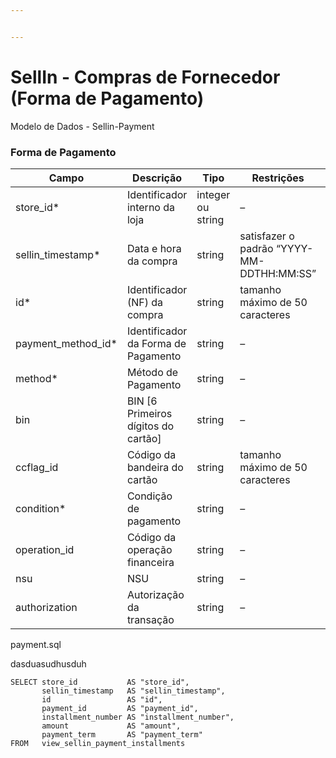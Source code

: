 ```yaml
---


---
```


<h1 id="sellin---compras-de-fornecedor-forma-de-pagamento">SellIn - Compras de Fornecedor (Forma de Pagamento)</h1>
<p>Modelo de Dados - Sellin-Payment</p>
<h3 id="forma-de-pagamento">Forma de Pagamento</h3>

<table>
<thead>
<tr>
<th>Campo</th>
<th>Descrição</th>
<th>Tipo</th>
<th>Restrições</th>
<th>Exemplo</th>
</tr>
</thead>
<tbody>
<tr>
<td>store_id*</td>
<td>Identificador interno da loja</td>
<td>integer ou string</td>
<td>–</td>
<td>1</td>
</tr>
<tr>
<td>sellin_timestamp*</td>
<td>Data e hora da compra</td>
<td>string</td>
<td>satisfazer o padrão “YYYY-MM-DDTHH:MM:SS”</td>
<td>“2017-08-20T14:55:08”</td>
</tr>
<tr>
<td>id*</td>
<td>Identificador (NF) da compra</td>
<td>string</td>
<td>tamanho máximo de 50 caracteres</td>
<td>“RCNTH345987”</td>
</tr>
<tr>
<td>payment_method_id*</td>
<td>Identificador da Forma de Pagamento</td>
<td>string</td>
<td>–</td>
<td>–</td>
</tr>
<tr>
<td>method*</td>
<td>Método de Pagamento</td>
<td>string</td>
<td>–</td>
<td>“Boleto”</td>
</tr>
<tr>
<td>bin</td>
<td>BIN [6 Primeiros dígitos do cartão]</td>
<td>string</td>
<td>–</td>
<td>–</td>
</tr>
<tr>
<td>ccflag_id</td>
<td>Código da bandeira do cartão</td>
<td>string</td>
<td>tamanho máximo de 50 caracteres</td>
<td>“19389238”</td>
</tr>
<tr>
<td>condition*</td>
<td>Condição de pagamento</td>
<td>string</td>
<td>–</td>
<td>“Parcelado”</td>
</tr>
<tr>
<td>operation_id</td>
<td>Código da operação financeira</td>
<td>string</td>
<td>–</td>
<td>“92389328”</td>
</tr>
<tr>
<td>nsu</td>
<td>NSU</td>
<td>string</td>
<td>–</td>
<td>–</td>
</tr>
<tr>
<td>authorization</td>
<td>Autorização da transação</td>
<td>string</td>
<td>–</td>
<td>–</td>
</tr>
</tbody>
</table><p>payment.sql</p>
<p>dasduasudhusduh</p>
<pre><code>SELECT store_id           AS "store_id", 
       sellin_timestamp   AS "sellin_timestamp", 
       id                 AS "id", 
       payment_id         AS "payment_id", 
       installment_number AS "installment_number", 
       amount             AS "amount", 
       payment_term       AS "payment_term" 
FROM   view_sellin_payment_installments
</code></pre>

